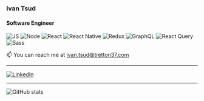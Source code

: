 
### Ivan Tsud
#### Software Engineer

![JS](https://img.shields.io/badge/-JS-%23F7E017)
![Node](https://img.shields.io/badge/-Node-3c873a)
![React](https://img.shields.io/badge/-React-61dbfb)
![React Native](https://img.shields.io/badge/-React%20Native-20232a)
![Redux](https://img.shields.io/badge/-Redux-05e273)
![GraphQL](https://img.shields.io/badge/-GraphQL-05e273)
![React Query](https://img.shields.io/badge/-React%20Query-%23f59e0b)
![Sass](https://img.shields.io/badge/-Sass-05e273)


📫 You can reach me at ivan.tsud@tretton37.com

---

[![LinkedIn](https://content.linkedin.com/content/dam/me/business/en-us/amp/brand-site/v2/bg/LI-Bug.svg.original.svg)](https://www.linkedin.com/in/ivan-tsud-4a9b07b6/)

---
  
![GitHub stats](https://github-readme-stats.vercel.app/api?username=IvaTsu&show_icons=true&bg_color=0C0C91&text_color=05E273&title_color=05E273&border_color=05E273)
  
  

  
  

  
  

